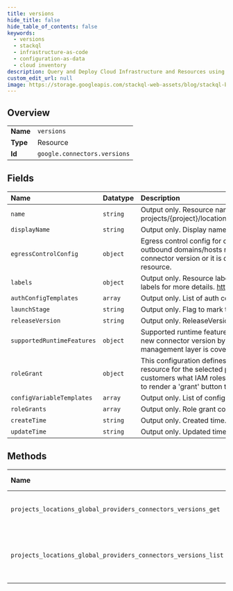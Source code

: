 ```yaml
---
title: versions
hide_title: false
hide_table_of_contents: false
keywords:
  - versions
  - stackql
  - infrastructure-as-code
  - configuration-as-data
  - cloud inventory
description: Query and Deploy Cloud Infrastructure and Resources using SQL
custom_edit_url: null
image: https://storage.googleapis.com/stackql-web-assets/blog/stackql-blog-post-featured-image.png
---
```

  
    

## Overview
<table><tbody>
<tr><td><b>Name</b></td><td><code>versions</code></td></tr>
<tr><td><b>Type</b></td><td>Resource</td></tr>
<tr><td><b>Id</b></td><td><code>google.connectors.versions</code></td></tr>
</tbody></table>

## Fields
| Name | Datatype | Description |
|:-----|:---------|:------------|
| `name` | `string` | Output only. Resource name of the Version. Format: projects/{project}/locations/{location}/providers/{provider}/connectors/{connector}/versions/{version} |
| `displayName` | `string` | Output only. Display name. |
| `egressControlConfig` | `object` | Egress control config for connector runtime. These configurations define the rules to identify which outbound domains/hosts needs to be whitelisted. It may be a static information for a particular connector version or it is derived from the configurations provided by the customer in Connection resource. |
| `labels` | `object` | Output only. Resource labels to represent user-provided metadata. Refer to cloud documentation on labels for more details. https://cloud.google.com/compute/docs/labeling-resources |
| `authConfigTemplates` | `array` | Output only. List of auth configs supported by the Connector Version. |
| `launchStage` | `string` | Output only. Flag to mark the version indicating the launch stage. |
| `releaseVersion` | `string` | Output only. ReleaseVersion of the connector, for example: "1.0.1-alpha". |
| `supportedRuntimeFeatures` | `object` | Supported runtime features of a connector version. This is passed to the management layer to add a new connector version by the connector developer. Details about how this proto is passed to the management layer is covered in this doc - go/runtime-manifest. |
| `roleGrant` | `object` | This configuration defines all the Cloud IAM roles that needs to be granted to a particular GCP resource for the selected prinicpal like service account. These configurations will let UI display to customers what IAM roles need to be granted by them. Or these configurations can be used by the UI to render a 'grant' button to do the same on behalf of the user. |
| `configVariableTemplates` | `array` | Output only. List of config variables needed to create a connection. |
| `roleGrants` | `array` | Output only. Role grant configurations for this connector version. |
| `createTime` | `string` | Output only. Created time. |
| `updateTime` | `string` | Output only. Updated time. |
## Methods
| Name | Accessible by | Required Params | Description |
|:-----|:--------------|:----------------|:------------|
| `projects_locations_global_providers_connectors_versions_get` | `SELECT` | `name` | Gets details of a single connector version. |
| `projects_locations_global_providers_connectors_versions_list` | `SELECT` | `parent` | Lists Connector Versions in a given project and location. |
